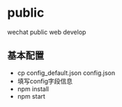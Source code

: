 # public
wechat public web develop 

## 基本配置
- cp config_default.json config.json
- 填写config字段信息
- npm install
- npm start